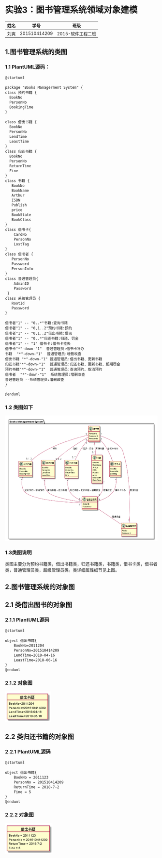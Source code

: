 # 实验3：图书管理系统领域对象建模

|  姓名  |      学号      |     班级      |
| :--: | :----------: | :---------: |
|  刘爽  | 201510414209 | 2015-软件工程二班 |

## 1.图书管理系统的类图

### 1.1 PlantUML源码：

```
@startuml

package "Books Managerment System" {
class 预约书籍 {
  BookNo
  PersonNo
  BookingTime
}

class 借出书籍 {
  BookNo
  PersonNo
  LendTime
  LeastTime
}
class 归还书籍 {
  BookNo
  PersonNo
  ReturnTime
  Fine
}
class 书籍 {
   BookNo
   BookName
   Arthur
   ISBN
   Publish
   price
   BookState
   BookClass
}
class 借书卡{
    CardNo
    PersonNo
    LostTag
}
class 借书者 {
   PersonNo
   Password
   PersonInfo
}
class 普通管理员{
    AdminID
    Password
 }
class 系统管理员 {
   RootId
   Password
}

借书者"1" -- "0..*"书籍:查询书籍
借书者"1" -- "0,1..2"预约书籍:预约
借书者"1" -- "0,1..2"借出书籍:借阅
借书者"1" -- "0..*"归还书籍:归还、罚金
借书者"1" -- "1" 借书卡:借书卡挂失
借书卡"*"-down-"1"  普通管理员:借书卡补办
书籍  "*"-down-"1"  普通管理员:增删改查
借出书籍 "*"-down-"1" 普通管理员:借出书籍、更新书籍
归还书籍"*"-down-"1"  普通管理员:归还书籍、更新书籍、超期罚金
预约书籍"*"-down-"1"  普通管理员:查询预约、取消预约
借书者  "*"-down-"1"  系统管理员:增删改查
普通管理员 --系统管理员:增删改查
}

@enduml
```

### 1.2 类图如下

![](./BKS.png)

### 1.3类图说明

类图主要分为预约书籍类，借出书籍类，归还书籍类，书籍类，借书卡类，借书者类，普通管理员类，超级管理员类。类详细属性细节见上图。
 
## 2.图书管理系统的对象图

## 2.1 类借出图书的对象图

### 2.1.1 PlantUML源码

```
@startuml

object 借出书籍{
    BookNo=2011204
    PersonNo=201510414209
    LendTime=2018-04-16
    LeastTime=2018-06-16
}
@enduml
```

### 2.1.2 对象图

![](./LendObj.png)

## 2.2 类归还书籍的对象图

### 2.2.1 PlantUML源码

```
@startuml

object 借出书籍{
    BookNo = 2011123
    PersonNo = 201510414209
    ReturnTime = 2018-7-2
    Fine = 5
}
@enduml
```

### 2.2.2 对象图



![](./ReturnObj.png)

